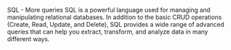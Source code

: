 SQL - More queries
SQL is a powerful language used for managing and manipulating relational databases. In addition to the basic CRUD operations (Create, Read, Update, and Delete), SQL provides a wide range of advanced queries that can help you extract, transform, and analyze data in many different ways.
